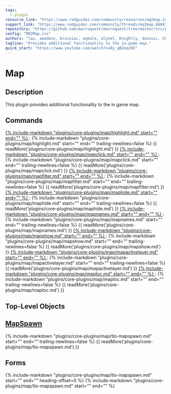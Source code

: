 ```yaml
---
tags:
  - plugin
resource_link: "https://www.redguides.com/community/resources/mq2map.142/"
support_link: "https://www.redguides.com/community/threads/mq2map.66847/"
repository: "https://github.com/macroquest/macroquest/tree/master/src/plugins/map"
config: "MQ2Map.ini"
authors: "lax, amadeus, brainiac, eqmule, alynel, Knightly, dannuic, ChatWithThisName"
tagline: "Provides additional functionality to the in-game map."
quick_start: "https://www.youtube.com/watch?v=0y_qBZeqcWI"
---
```

# Map

## Description
<!--desc-start-->
This plugin provides additional functionality to the in game map.
<!--desc-end-->
## Commands

<a href="highlight/">
{% 
  include-markdown "plugins/core-plugins/map/highlight.md" 
  start="<!--cmd-syntax-start-->" 
  end="<!--cmd-syntax-end-->" 
%}
</a>
:    {% include-markdown "plugins/core-plugins/map/highlight.md"
        start="<!--cmd-desc-start-->" 
        end="<!--cmd-desc-end-->" 
        trailing-newlines=false 
     %} {{ readMore('plugins/core-plugins/map/highlight.md') }}

<a href="mapclick/">
{% 
  include-markdown "plugins/core-plugins/map/mapclick.md" 
  start="<!--cmd-syntax-start-->" 
  end="<!--cmd-syntax-end-->" 
%}
</a>
:    {% include-markdown "plugins/core-plugins/map/mapclick.md"
        start="<!--cmd-desc-start-->" 
        end="<!--cmd-desc-end-->" 
        trailing-newlines=false 
     %} {{ readMore('plugins/core-plugins/map/mapclick.md') }}

<a href="mapfilter/">
{% 
  include-markdown "plugins/core-plugins/map/mapfilter.md"  
  start="<!--cmd-syntax-start-->" 
  end="<!--cmd-syntax-end-->" 
%}
</a>  
:    {% include-markdown "plugins/core-plugins/map/mapfilter.md"
        start="<!--cmd-desc-start-->" 
        end="<!--cmd-desc-end-->" 
        trailing-newlines=false 
     %} {{ readMore('plugins/core-plugins/map/mapfilter.md') }}

<a href="maphide/">
{% 
  include-markdown "plugins/core-plugins/map/maphide.md"  
  start="<!--cmd-syntax-start-->" 
  end="<!--cmd-syntax-end-->" 
%}
</a>
:    {% include-markdown "plugins/core-plugins/map/maphide.md"
        start="<!--cmd-desc-start-->" 
        end="<!--cmd-desc-end-->" 
        trailing-newlines=false 
     %} {{ readMore('plugins/core-plugins/map/maphide.md') }}

<a href="mapnames/">
{% 
  include-markdown "plugins/core-plugins/map/mapnames.md"  
  start="<!--cmd-syntax-start-->" 
  end="<!--cmd-syntax-end-->" 
%}
</a>
:    {% include-markdown "plugins/core-plugins/map/mapnames.md"
        start="<!--cmd-desc-start-->" 
        end="<!--cmd-desc-end-->" 
        trailing-newlines=false 
     %} {{ readMore('plugins/core-plugins/map/mapnames.md') }}

<a href="mapshow/">
{% 
  include-markdown "plugins/core-plugins/map/mapshow.md"  
  start="<!--cmd-syntax-start-->" 
  end="<!--cmd-syntax-end-->" 
%}
</a>
:    {% include-markdown "plugins/core-plugins/map/mapshow.md"
        start="<!--cmd-desc-start-->" 
        end="<!--cmd-desc-end-->" 
        trailing-newlines=false 
     %} {{ readMore('plugins/core-plugins/map/mapshow.md') }}

<a href="mapactivelayer/">
{% 
  include-markdown "plugins/core-plugins/map/mapactivelayer.md"  
  start="<!--cmd-syntax-start-->" 
  end="<!--cmd-syntax-end-->" 
%}
</a>
:    {% include-markdown "plugins/core-plugins/map/mapactivelayer.md"
        start="<!--cmd-desc-start-->" 
        end="<!--cmd-desc-end-->" 
        trailing-newlines=false 
     %} {{ readMore('plugins/core-plugins/map/mapactivelayer.md') }}

<a href="maploc/">
{% 
  include-markdown "plugins/core-plugins/map/maploc.md"  
  start="<!--cmd-syntax-start-->" 
  end="<!--cmd-syntax-end-->" 
%}
</a>
:    {% include-markdown "plugins/core-plugins/map/maploc.md"
        start="<!--cmd-desc-start-->" 
        end="<!--cmd-desc-end-->" 
        trailing-newlines=false 
     %} {{ readMore('plugins/core-plugins/map/maploc.md') }}

## Top-Level Objects
## [MapSpawn](tlo-mapspawn.md)
{%
  include-markdown "plugins/core-plugins/map/tlo-mapspawn.md"
  start="<!--tlo-desc-start-->"
  end="<!--tlo-desc-end-->"
  trailing-newlines=false
%} {{ readMore('plugins/core-plugins/map/tlo-mapspawn.md') }}

<h2>Forms</h2>
{%
  include-markdown "plugins/core-plugins/map/tlo-mapspawn.md"
  start="<!--tlo-forms-start-->"
  end="<!--tlo-forms-end-->"
  heading-offset=0
%}
{% 
  include-markdown "plugins/core-plugins/map/tlo-mapspawn.md" 
  start="<!--tlo-linkrefs-start-->"
  end="<!--tlo-linkrefs-end-->"
%}
